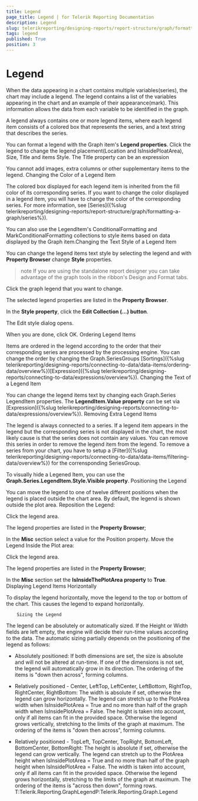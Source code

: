 ```yaml
---
title: Legend
page_title: Legend | for Telerik Reporting Documentation
description: Legend
slug: telerikreporting/designing-reports/report-structure/graph/formatting-a-graph/legend
tags: legend
published: True
position: 3
---
```


# Legend



When the data appearing in a chart contains multiple variables(series), the chart may include a legend.
        The legend contains a list of the variables appearing in the chart and an example of their appearance(mark).
        This information allows the data from each variable to be identified in the graph.
      

A legend always contains one or more legend items, where each legend item consists of a colored box that represents the series,
        and a text string that describes the series.
      

You can format a legend with the Graph item's __Legend properties__.
        Click the legend to change the legend placement(Location and IsInsidePloatArea), Size, Title and items Style. The Title property can be an expression
      

You cannot add images, extra columns or other supplementary items to the legend.
      Changing the Color of a Legend Item

The colored box displayed for each legend item is inherited from the fill color of its corresponding series.
          If you want to change the color displayed in a legend item, you will have to change the color of the corresponding series.
          For more information, see [Series]({%slug telerikreporting/designing-reports/report-structure/graph/formatting-a-graph/series%}).
        

You can also use the LegendItem's ConditionalFormatting and MarkConditionalFormatting collections to style items based on data displayed by the Graph item.Changing the Text Style of a Legend Item

You can change the legend items text style by selecting the legend and with __Property Browser__ change __Style__ properties.
        

>note If you are using the standalone report designer you can take advantage of the graph tools in the ribbon's Design and Format tabs.          


Click the graph legend that you want to change.

The selected legend properties are listed in the __Property Browser__.
                

In the __Style property__, click the __Edit Collection (…) button__.
                

The Edit style dialog opens.
                

When you are done, click OK.
                Ordering Legend Items

Items are ordered in the legend according to the order that their corresponding series are processed by the processing engine.
          You can change the order by changing the Graph.SeriesGroups [Sortings]({%slug telerikreporting/designing-reports/connecting-to-data/data-items/ordering-data/overview%})[Expression]({%slug telerikreporting/designing-reports/connecting-to-data/expressions/overview%}).
        Changing the Text of a Legend Item

You can change the legend items text by changing each Graph.Series LegendItem properties. The __LegendItem.Value property__ can be set via [Expression]({%slug telerikreporting/designing-reports/connecting-to-data/expressions/overview%}).
        Removing Extra Legend Items

The legend is always connected to a series.
          If a legend item appears in the legend but the corresponding series is not displayed in the chart,
          the most likely cause is that the series does not contain any values.
          You can remove this series in order to remove the legend item from the legend.
          To remove a series from your chart, you have to setup a [Filter]({%slug telerikreporting/designing-reports/connecting-to-data/data-items/filtering-data/overview%}) for the corrensponding SeriesGroup.
        

To visually hide a Legened Item, you can use the __Graph.Series.LegendItem.Style.Visible property__.
        Positioning the Legend

You can move the legend to one of twelve different positions when the legend is placed outside the chart area.
          By default, the legend is shown outside the plot area.
        Reposition the Legend:

Click the legend area.

The legend properties are listed in the __Property Browser__;
                

In the __Misc__ section select a value for the Position property.
                Move the Legend Inside the Plot area:

Click the legend area.

The legend properties are listed in the __Property Browser__;
                

In the __Misc__ section set the __IsInsideThePlotArea property__ to __True__.
                Displaying Legend Items Horizontally

To display the legend horizontally, move the legend to the top or bottom of the chart. This causes the legend to expand horizontally.
        
        Sizing the Legend
      

The legend can be absolutely or automatically sized.
          If the Height or Width fields are left empty, the engine will decide their run-time values according to the data.
          The automatic sizing partially depends on the positioning of the legend as follows:
        

* Absolutely positioned:
            If both dimensions are set, the size is absolute and will not be altered at run-time.
            If one of the dimensions is not set, the legend will automatically grow in its direction.
            The ordering of the items is "down then across", forming columns.
            

* Relatively positioned - Center, LeftTop, LeftCenter, LeftBottom, RightTop, RightCenter, RightBottom:
            The width is absolute if set, otherwise the legend can grow horizontally.
              The legend can stretch up to the PlotArea width when IsInsidePlotArea = True and no more than half of the graph width when IsInsidePlotArea = False.
            The height is taken into account, only if all items can fit in the provided space.
              Otherwise the legend grows vertically, stretching to the limits of the graph at maximum.
            The ordering of the items is "down then across", forming columns.
            

* Relatively positioned - TopLeft, TopCenter, TopRight, BottomLeft, BottomCenter, BottomRight:
            The height is absolute if set, otherwise the legend can grow vertically.
              The legend can stretch up to the PlotArea height when IsInsidePlotArea = True and no more than half of the graph height when IsInsidePlotArea = False.
            The width is taken into account, only if all items can fit in the provided space.
              Otherwise the legend grows horizontally, stretching to the limits of the graph at maximum.
            The ordering of the items is "across then down", forming rows.
            T:Telerik.Reporting.GraphLegendP:Telerik.Reporting.Graph.Legend
